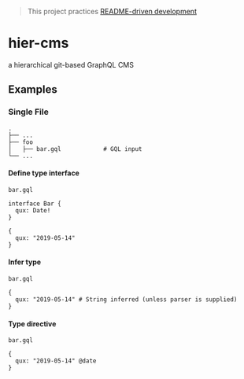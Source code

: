 > This project practices [README-driven development](https://tom.preston-werner.com/2010/08/23/readme-driven-development.html)

# hier-cms
a hierarchical git-based GraphQL CMS

## Examples

### Single File
    .
    ├── ...
    ├── foo
    │   ├── bar.gql            # GQL input
    └── ...

#### Define type interface
`bar.gql`
```gql
interface Bar {
  qux: Date!
}

{
  qux: "2019-05-14"
}
```

#### Infer type
`bar.gql`
```gql
{
  qux: "2019-05-14" # String inferred (unless parser is supplied)
}
```

#### Type directive
`bar.gql`
```gql
{
  qux: "2019-05-14" @date
}
```
